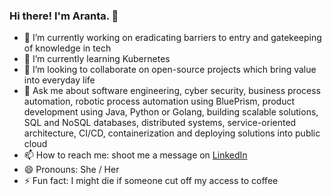 ### Hi there! I'm Aranta. 👋

- 🔭 I’m currently working on eradicating barriers to entry and gatekeeping of knowledge in tech
- 🌱 I’m currently learning Kubernetes
- 👯 I’m looking to collaborate on open-source projects which bring value into everyday life
- 💬 Ask me about software engineering, cyber security, business process automation, robotic process automation using BluePrism, product development using Java, Python or Golang, building scalable solutions, SQL and NoSQL databases, distributed systems, service-oriented architecture, CI/CD, containerization and deploying solutions into public cloud
- 📫 How to reach me: shoot me a message on [LinkedIn](www.linkedin.com/in/aranta-chatterjee)
- 😄 Pronouns: She / Her
- ⚡ Fun fact: I might die if someone cut off my access to coffee


<!--
**arantachatterjee/arantachatterjee** is a ✨ _special_ ✨ repository because its `README.md` (this file) appears on your GitHub profile.

Here are some ideas to get you started:

- 🔭 I’m currently working on ...
- 🌱 I’m currently learning ...
- 👯 I’m looking to collaborate on ...
- 🤔 I’m looking for help with ...
- 💬 Ask me about ...
- 📫 How to reach me: ...
- 😄 Pronouns: ...
- ⚡ Fun fact: ...
-->
